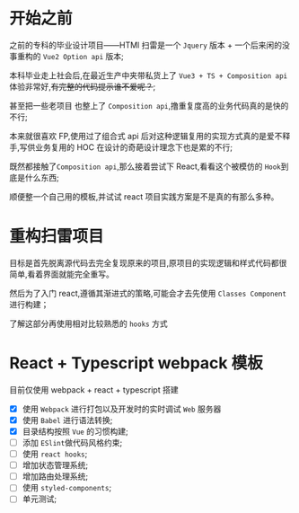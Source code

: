# 开始之前

之前的专科的毕业设计项目——HTMl 扫雷是一个 `Jquery` 版本 + 一个后来闲的没事重构的 `Vue2 Option api` 版本;

本科毕业走上社会后,在最近生产中夹带私货上了 `Vue3 + TS + Composition api` 体验非常好,~~有完整的代码提示谁不爱呢？~~;

甚至把一些老项目 也整上了 `Composition api`,撸重复度高的业务代码真的是快的不行;

本来就很喜欢 FP,使用过了组合式 api 后对这种逻辑复用的实现方式真的是爱不释手,写供业务复用的 HOC 在设计的奇葩设计理念下也是累的不行;

既然都接触了`Composition api`,那么接着尝试下 React,看看这个被模仿的 `Hook`到底是什么东西;

顺便整一个自己用的模板,并试试 react 项目实践方案是不是真的有那么多种。

# 重构扫雷项目

目标是首先脱离源代码去完全复现原来的项目,原项目的实现逻辑和样式代码都很简单,看着界面就能完全重写。

然后为了入门 react,遵循其渐进式的策略,可能会才去先使用 `Classes Component` 进行构建；

了解这部分再使用相对比较熟悉的 `hooks` 方式

# React + Typescript webpack 模板

目前仅使用 webpack + react + typescript 搭建

- [x] 使用 `Webpack` 进行打包以及开发时的实时调试 `Web` 服务器
- [x] 使用 `Babel` 进行语法转换;
- [x] 目录结构按照 `Vue` 的习惯构建;
- [ ] 添加 `ESlint`做代码风格约束;
- [ ] 使用 `react hooks`;
- [ ] 增加状态管理系统;
- [ ] 增加路由处理系统;
- [ ] 使用 `styled-components`;
- [ ] 单元测试;
